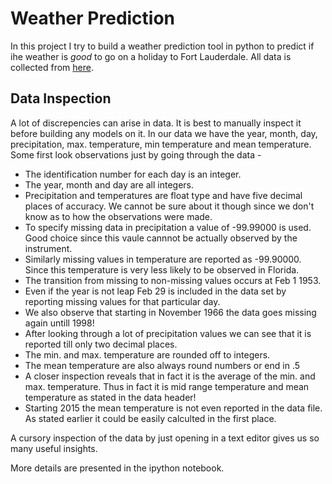 # Weather Prediction

In this project I try to build a weather prediction tool in python to predict if ihe weather is *good* to go on a holiday to Fort Lauderdale. All data is collected from [here](https://climatecenter.fsu.edu/products-services/data). 

## Data Inspection 

A lot of discrepencies can arise in data. It is best to manually inspect it before building any models on it. In our data we have the year, month, day, precipitation, max. temperature, min temperature and mean temperature. Some first look observations just by going through the data - 

* The identification number for each day is an integer. 
* The year, month and day are all integers. 
* Precipitation and temperatures are float type and have five decimal places of accuracy. We cannot be sure about it though since we don't know as to how the observations were made. 
* To specify missing data in precipitation a value of -99.99000 is used. Good choice since this vaule cannnot be actually observed by the instrument. 
* Similarly missing values in temperature are reported as -99.90000. Since this temperature is very less likely to be observed in Florida. 
* The transition from missing to non-missing values occurs at Feb 1 1953.
* Even if the year is not leap Feb 29 is included in the data set by reporting missing values for that particular day. 
* We also observe that starting in November 1966 the data goes missing again untill 1998! 
* After looking through a lot of precipitation values we can see that it is reported till only two decimal places. 
* The min. and max. temperature are rounded off to integers. 
* The mean temperature are also always round numbers or end in .5 
* A closer inspection reveals that in fact it is the average of the min. and max. temperature. Thus in fact it is mid range temperature and mean temperature as stated in the data header! 
* Starting 2015 the mean temperature is not even reported in the data file. As stated earlier it could be easily calculted in the first place. 

A cursory inspection of the data by just opening in a text editor gives us so many useful insights. 

More details are presented in the ipython notebook. 
